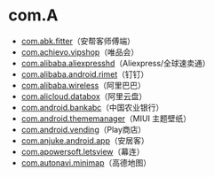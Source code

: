 # com.A

- [com.abk.fitter](./com.abk.fitter/readme.md)（安帮客师傅端）
- [com.achievo.vipshop](./com.achievo.vipshop/readme.md)（唯品会）
- [com.alibaba.aliexpresshd](./com.alibaba.aliexpresshd/readme.md)（Aliexpress/全球速卖通）
- [com.alibaba.android.rimet](./com.alibaba.android.rimet/readme.md)（钉钉）
- [com.alibaba.wireless](./com.alibaba.wireless/readme.md)（阿里巴巴）
- [com.alicloud.databox](./com.alicloud.databox/readme.md)（阿里云盘）
- [com.android.bankabc](./com.android.bankabc/readme.md)（中国农业银行）
- [com.android.thememanager](./com.android.thememanager/readme.md)（MIUI 主题壁纸）
- [com.android.vending](./com.android.vending/readme.md)（Play商店）
- [com.anjuke.android.app](./com.anjuke.android.app/readme.md)（安居客）
- [com.apowersoft.letsview](./com.apowersoft.letsview/readme.md)（幕连）
- [com.autonavi.minimap](./com.autonavi.minimap/readme.md)（高德地图）
